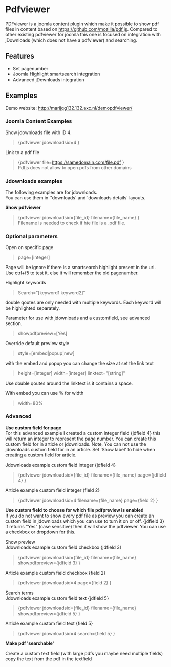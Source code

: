# Pdfviewer
PDFviewer is a joomla content plugin which make it possible to show pdf files in content based on https://github.com/mozilla/pdf.js.
Compared to other existing pdfviewer for joomla this one is focused on integration with jDownloads (which does not have a pdfviewer) and searching.

## Features

- Set pagenumber
- Joomla Highlight smartsearch integration
- Advanced jDownloads integration

## Examples

Demo website: http://marijqg132.132.axc.nl/demopdfviewer/

### Joomla Content Examples

Show jdownloads file with ID 4.  
>{pdfviewer jdownloadsid=4 }

Link to a pdf file  
>{pdfviewer file=https://samedomain.com/file.pdf }  
Pdfjs does not allow to open pdfs from other domains

### Jdownloads examples

The following examples are for jdownloads.  
You can use them in &#39;&#39;downloads&#39; and &#39;downloads details&#39; layouts.

**Show pdfviewer**  
>{pdfviewer jdownloadsid={file\_id}  filename={file\_name} }  
Filename is needed to check if hte file is a .pdf file.

### Optional parameters

Open on specific page
>page=[integer]

Page will be ignore if there is a smartsearch highlight present in the url.  
Use ctrl+f5 to test it, else it will remember the old pagenumber.

Highlight keywords
>Search="[keyword1 keyword2]" 

double qoutes are only needed with multiple keywords. Each keyword will be highlighted separately.

Parameter for use with jdownloads and a customfield, see advanced section.
>showpdfpreview=[Yes] 

Override default preview style  
>style=[embed|popup|new]

with the embed and popup you can change the size at set the link text
>height=[integer] width=[integer] linktext="[string]"

Use double qoutes around the linktext is it contains a space.

With embed you can use % for width
>width=80%


### Advanced 

**Use custom field for page**  
For this advanced example I created a custom integer field {jdfield 4} this will return an integer to represent the page number. You can create this custom field for in article or jdownloads. Note, You can not use the jdownloads custom field for in an article. Set 'Show label' to hide when creating a custom field for article. 

Jdownloads example custom field integer {jdfield 4}  
>{pdfviewer jdownloadsid={file\_id} filename={file\_name} page={jdfield 4} }

Article example custom field integer {field 2}  
>{pdfviewer jdownloadsid=4 filename={file\_name} page={field 2} } 

**Use custom field to choose for which file pdfpreview is enabled**  
If you do not want to show every pdf file as preview you can create an custom field in jdownloads which you can use to turn it on or off.
{jdfield 3} if returns &quot;Yes&quot; (case sensitive) then it will show the pdfviewer. You can use a checkbox or dropdown for this.

Show preview  
Jdownloads example custom field checkbox {jdfield 3}  
>{pdfviewer jdownloadsid={file\_id} filename={file\_name} showpdfpreview={jdfield 3} }

Article example custom field checkbox {field 2}   
>{pdfviewer jdownloadsid=4 page={field 2} } 

Search terms  
Jdownloads example custom field text {jdfield 5}  
>{pdfviewer jdownloadsid={file\_id} filename={file\_name} showpdfpreview={jdfield 5} }

Article example custom field text {field 5}   
>{pdfviewer jdownloadsid=4 search={field 5} } 

**Make pdf 'searchable'**

Create a custom text field (with large pdfs you maybe need multiple fields)
copy the text from the pdf in the textfield
